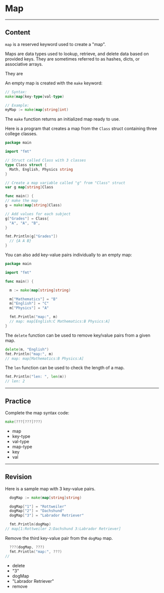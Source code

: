 ﻿---
author: Stefan-Stojanovic

type: normal

category: how-to

---

# Map

---
## Content

`map` is a reserved keyword used to create a "map".

Maps are data types used to lookup, retrieve, and delete data based on provided keys. They are sometimes referred to as hashes, dicts, or associative arrays.

They are 

An empty map is created with the `make` keyword:

```go
// Syntax:
make(map[key-type]val-type)

// Example:
myMap := make(map[string]int)
```

The `make` function returns an initialized map ready to use.

Here is a program that creates a map from the `Class` struct containing three college classes.

```go
package main

import "fmt"

// Struct called Class with 3 classes
type Class struct {
  Math, English, Physics string
}

// Create a map variable called "g" from "Class" struct
var g map[string]Class

func main() {
// make the map
g = make(map[string]Class)

// Add values for each subject
g["Grades"] = Class{
  "A", "A", "B",
}

fmt.Println(g["Grades"])
  // {A A B}
}
```

You can also add key-value pairs individually to an empty map:

```go
package main

import "fmt"

func main() {

  m := make(map[string]string)

  m["Mathematics"] = "B"
  m["English"] = "C"
  m["Physics"] = "A"

  fmt.Println("map:", m)
  // map: map[English:C Mathematics:B Physics:A]
}
```

The `delete` function can be used to remove key/value pairs from a given map.

```go
delete(m, "English")
fmt.Println("map:", m)
// map: map[Mathematics:B Physics:A]
```

The `len` function can be used to check the length of a map.

```go
fmt.Println("len: ", len(m))
// len: 2
```

---
## Practice

Complete the map syntax code:

```go
make(???[???]???)
```

- map
- key-type
- val-type
- map-type
- key
- val

---
## Revision

Here is a sample map with 3 key-value pairs.

```go
  dogMap := make(map[string]string)

  dogMap["1"] = "Rottweiler"
  dogMap["2"] = "Dachshund"
  dogMap["3"] = "Labrador Retriever"

  fmt.Println(dogMap)
// map[1:Rottweiler 2:Dachshund 3:Labrador Retriever]
```

Remove the third key-value pair from the `dogMap` map.

```go
  ???(dogMap, ???)
  fmt.Println("map:", ???)
// 
```

- delete
- "3"
- dogMap
- "Labrador Retriever"
- remove